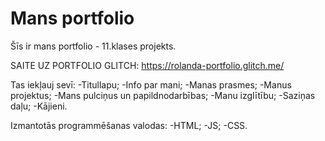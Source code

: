 # Mans portfolio

Šīs ir mans portfolio - 11.klases projekts.

SAITE UZ PORTFOLIO GLITCH: https://rolanda-portfolio.glitch.me/

Tas iekļauj sevī:
    -Titullapu;
    -Info par mani;
    -Manas prasmes;
    -Manus projektus;
    -Mans pulciņus un papildnodarbības;
    -Manu izglītību;
    -Saziņas daļu;
    -Kājieni.

Izmantotās programmēšanas valodas:
    -HTML;
    -JS;
    -CSS.